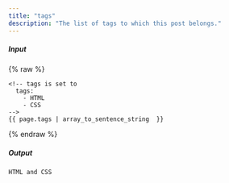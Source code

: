 ```yaml
---
title: "tags"
description: "The list of tags to which this post belongs."
---
```

##### Input

{% raw %}
~~~liquid
<!-- tags is set to
  tags:
    - HTML
    - CSS
-->
{{ page.tags | array_to_sentence_string  }}
~~~
{% endraw %}

##### Output

~~~html
HTML and CSS
~~~
